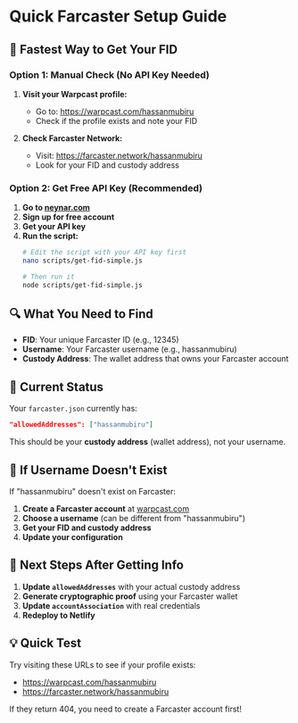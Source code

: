 # Quick Farcaster Setup Guide

## 🚀 **Fastest Way to Get Your FID**

### **Option 1: Manual Check (No API Key Needed)**

1. **Visit your Warpcast profile:**
   - Go to: https://warpcast.com/hassanmubiru
   - Check if the profile exists and note your FID

2. **Check Farcaster Network:**
   - Visit: https://farcaster.network/hassanmubiru
   - Look for your FID and custody address

### **Option 2: Get Free API Key (Recommended)**

1. **Go to [neynar.com](https://neynar.com)**
2. **Sign up for free account**
3. **Get your API key**
4. **Run the script:**
   ```bash
   # Edit the script with your API key first
   nano scripts/get-fid-simple.js
   
   # Then run it
   node scripts/get-fid-simple.js
   ```

## 🔍 **What You Need to Find**

- **FID**: Your unique Farcaster ID (e.g., 12345)
- **Username**: Your Farcaster username (e.g., hassanmubiru)
- **Custody Address**: The wallet address that owns your Farcaster account

## 📝 **Current Status**

Your `farcaster.json` currently has:
```json
"allowedAddresses": ["hassanmubiru"]
```

This should be your **custody address** (wallet address), not your username.

## 🚨 **If Username Doesn't Exist**

If "hassanmubiru" doesn't exist on Farcaster:
1. **Create a Farcaster account** at [warpcast.com](https://warpcast.com)
2. **Choose a username** (can be different from "hassanmubiru")
3. **Get your FID and custody address**
4. **Update your configuration**

## 🔧 **Next Steps After Getting Info**

1. **Update `allowedAddresses`** with your actual custody address
2. **Generate cryptographic proof** using your Farcaster wallet
3. **Update `accountAssociation`** with real credentials
4. **Redeploy to Netlify**

## 💡 **Quick Test**

Try visiting these URLs to see if your profile exists:
- https://warpcast.com/hassanmubiru
- https://farcaster.network/hassanmubiru

If they return 404, you need to create a Farcaster account first!
